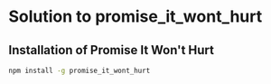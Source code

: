 # Solution to promise_it_wont_hurt

## Installation of Promise It Won't Hurt

```bash
npm install -g promise_it_wont_hurt
```